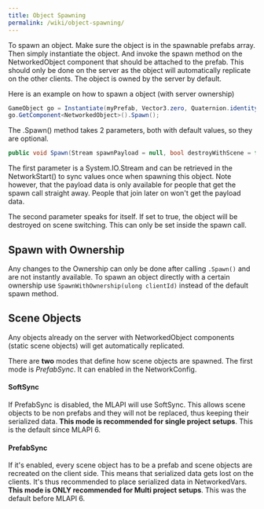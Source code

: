 ```yaml
---
title: Object Spawning
permalink: /wiki/object-spawning/
---
```


To spawn an object. Make sure the object is in the spawnable prefabs array. Then simply instantiate the object. And 
invoke the spawn method on the NetworkedObject component that should be attached to the prefab. This should only be done on the server as the object will automatically replicate on the other clients. The object is owned by the server by default.

Here is an example on how to spawn a object (with server ownership)
```csharp
GameObject go = Instantiate(myPrefab, Vector3.zero, Quaternion.identity);
go.GetComponent<NetworkedObject>().Spawn();
```

The .Spawn() method takes 2 parameters, both with default values, so they are optional.
```csharp
public void Spawn(Stream spawnPayload = null, bool destroyWithScene = false);
```
The first parameter is a System.IO.Stream and can be retrieved in the NetworkStart() to sync values once when spawning this object. Note however, that the payload data is only available for people that get the spawn call straight away. People that join later on won't get the payload data.

The second parameter speaks for itself. If set to true, the object will be destroyed on scene switching. This can only be set inside the spawn call.

## Spawn with Ownership
Any changes to the Ownership can only be done after calling ```.Spawn()``` and are not instantly available. To spawn an object directly with a certain ownership use ```SpawnWithOwnership(ulong clientId)``` instead of the default spawn method. 

## Scene Objects
Any objects already on the server with NetworkedObject components (static scene objects) will get automatically replicated. 

There are **two** modes that define how scene objects are spawned. The first mode is *PrefabSync*. It can enabled in the NetworkConfig.

#### SoftSync
If PrefabSync is disabled, the MLAPI will use SoftSync. This allows scene objects to be non prefabs and they will not be replaced, thus keeping their serialized data. **This mode is recommended for single project setups**. This is the default since MLAPI 6.

#### PrefabSync
If it's enabled, every scene object has to be a prefab and scene objects are recreated on the client side. This means that serialized data gets lost on the clients. It's thus recommended to place serialized data in NetworkedVars. **This mode is ONLY recommended for Multi project setups**. This was the default before MLAPI 6.
